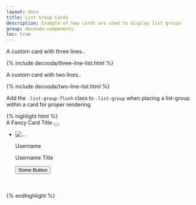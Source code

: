 ```yaml
---
layout: docs
title: List Group Cards
description: Example of how cards are used to display list groups
group: decooda-components
toc: true
---
```

A custom card with three lines..
<div class="mb-3" style="max-width:24rem">
 {% include decooda/three-line-list.html %}
</div>

A custom card with two lines..
<div class="mb-3" style="max-width:24rem">
 {% include decooda/two-line-list.html %}
</div>

Add the `.list-group-flush` class to `.list-group` when placing a list-group within a card for proper rendering.

<div style="max-width:50rem">
{% highlight html %}
<div class="card">
  <div class="card-header bg-white d-flex w-100 justify-content-between">
    <span class="initialism">
     A Fancy Card Title
    </span>
    <button class="btn text-muted m-n2"><i class="fas fa-ellipsis-v"></i></button>
  </div>
  <ul class="list-group list-group-flush">
    <li class="list-group-item border-0">
      <div class="d-inline-flex w-100">
         <div class="mr-1 d-flex align-items-center">
           <img class="rounded-circle" src="/path/to/avatar.png" alt="...">
          </div>
        <div class="d-inline-flex flex-column align-items-start ml-3">
            <p class="mb-1">Username</p>
            <p class="text-muted small mb-1">Username Title</p>
        </div>
        <div class="d-flex mr-0 ml-auto align-items-center">
          <div class="d-flex mr-0 ml-auto align-items-center">
            <button class="btn btn-outline-primary">Some Button</button>
          </div>
        </div>
      </div>
    </li>
   </ul>
   <div class="card-footer bg-white" style="min-height:35px;"></div>
</div>
{% endhighlight %}
<div style="max-width:50rem">
